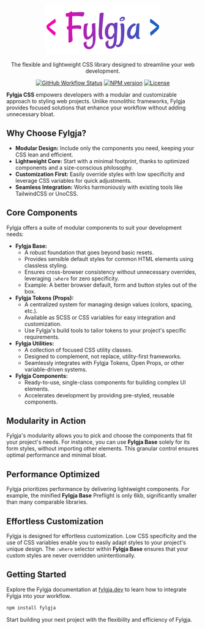 <div align="center">
<div role="heading" aria-level="1">
  <a href="https://fylgja.dev/">
    <img src="https://raw.githubusercontent.com/fylgja/.github/main/assets/logo.svg" alt="Fylgja: Your Modular CSS Toolkit" width="300" height="130">
  </a>
</div>

The flexible and lightweight CSS library designed to streamline your web development.

[![GitHub Workflow Status](https://img.shields.io/github/actions/workflow/status/fylgja/fylgja/test.yml?branch=main&logo=github)](https://github.com/fylgja/fylgja/actions)
[![NPM version](https://img.shields.io/npm/v/fylgja?logo=npm)](https://www.npmjs.com/package/fylgja)
[![License](https://img.shields.io/github/license/fylgja/fylgja?color=%23234)](/LICENSE)

</div>

**Fylgja CSS** empowers developers with a modular and customizable approach to styling web projects. Unlike monolithic frameworks, Fylgja provides focused solutions that enhance your workflow without adding unnecessary bloat.

## Why Choose Fylgja?

* **Modular Design:** Include only the components you need, keeping your CSS lean and efficient.
* **Lightweight Core:** Start with a minimal footprint, thanks to optimized components and a size-conscious philosophy.
* **Customization First:** Easily override styles with low specificity and leverage CSS variables for quick adjustments.
* **Seamless Integration:** Works harmoniously with existing tools like TailwindCSS or UnoCSS.

## Core Components

Fylgja offers a suite of modular components to suit your development needs:

* **Fylgja Base:**
    * A robust foundation that goes beyond basic resets.
    * Provides sensible default styles for common HTML elements using classless styling.
    * Ensures cross-browser consistency without unnecessary overrides, leveraging `:where` for zero specificity.
    * Example: A better browser default, form and button styles out of the box.
* **Fylgja Tokens (Props):**
    * A centralized system for managing design values (colors, spacing, etc.).
    * Available as SCSS or CSS variables for easy integration and customization.
    * Use Fylgja's build tools to tailor tokens to your project's specific requirements.
* **Fylgja Utilities:**
    * A collection of focused CSS utility classes.
    * Designed to complement, not replace, utility-first frameworks.
    * Seamlessly integrates with Fylgja Tokens, Open Props, or other variable-driven systems.
* **Fylgja Components:**
    * Ready-to-use, single-class components for building complex UI elements.
    * Accelerates development by providing pre-styled, reusable components.

## Modularity in Action

Fylgja's modularity allows you to pick and choose the components that fit your project's needs. For instance, you can use **Fylgja Base** solely for its form styles, without importing other elements. This granular control ensures optimal performance and minimal bloat.

## Performance Optimized

Fylgja prioritizes performance by delivering lightweight components. For example, the minified **Fylgja Base** Preflight is only 6kb, significantly smaller than many comparable libraries.

## Effortless Customization

Fylgja is designed for effortless customization. Low CSS specificity and the use of CSS variables enable you to easily adapt styles to your project's unique design. The `:where` selector within **Fylgja Base** ensures that your custom styles are never overridden unintentionally.

## Getting Started

Explore the Fylgja documentation at [fylgja.dev](https://fylgja.dev/) to learn how to integrate Fylgja into your workflow.

```bash
npm install fylgja
```

Start building your next project with the flexibility and efficiency of Fylgja.
